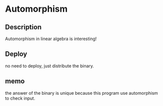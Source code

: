 # Automorphism
## Description
Automorphism in linear algebra is interesting!
## Deploy
no need to deploy, just distribute the binary.
## memo
the answer of the binary is unique because this program use automorphism to check input.
